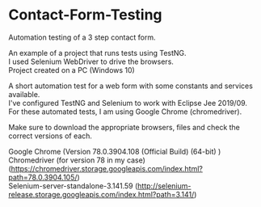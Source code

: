 # Contact-Form-Testing
Automation testing of a 3 step contact form.

An example of a project that runs tests using TestNG. \
I used Selenium WebDriver to drive the browsers. \
Project created on a PC (Windows 10) 

  A short automation test for a web form with some constants and services available. \
  I've configured TestNG and Selenium to work with Eclipse Jee 2019/09. \
  For these automated tests, I am using Google Chrome (chromedriver). 
  
  Make sure to download the appropriate browsers, files and check the correct versions of each. 
  
  Google Chrome (Version 78.0.3904.108 (Official Build) (64-bit) ) \
  Chromedriver (for version 78 in my case) (https://chromedriver.storage.googleapis.com/index.html?path=78.0.3904.105/) \
  Selenium-server-standalone-3.141.59 (http://selenium-release.storage.googleapis.com/index.html?path=3.141/) 
